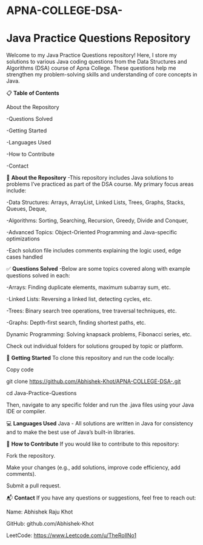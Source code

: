 # APNA-COLLEGE-DSA-
# Java Practice Questions Repository
Welcome to my Java Practice Questions repository! Here, I store my solutions to various Java coding questions from the Data Structures and Algorithms (DSA) course of Apna College. These questions help me strengthen my problem-solving skills and understanding of core concepts in Java.

📋 **Table of Contents**


About the Repository

-Questions Solved

-Getting Started 

-Languages Used

-How to Contribute

-Contact



📘 **About the Repository**
-This repository includes Java solutions to problems I’ve practiced as part of the DSA course. My primary focus areas include:

-Data Structures: Arrays, ArrayList, Linked Lists, Trees, Graphs, Stacks, Queues, Deque,

-Algorithms: Sorting, Searching, Recursion, Greedy, Divide and Conquer, 

-Advanced Topics: Object-Oriented Programming and Java-specific optimizations

-Each solution file includes comments explaining the logic used, edge cases handled



✅ **Questions Solved**
-Below are some topics covered along with example questions solved in each:

-Arrays: Finding duplicate elements, maximum subarray sum, etc.

-Linked Lists: Reversing a linked list, detecting cycles, etc.

-Trees: Binary search tree operations, tree traversal techniques, etc.

-Graphs: Depth-first search, finding shortest paths, etc.

Dynamic Programming: Solving knapsack problems, Fibonacci series, etc.

Check out individual folders for solutions grouped by topic or platform.



🚀 **Getting Started**
To clone this repository and run the code locally:

Copy code

git clone https://github.com/Abhishek-Khot/APNA-COLLEGE-DSA-.git

cd Java-Practice-Questions

Then, navigate to any specific folder and run the .java files using your Java IDE or compiler.



💻 **Languages Used**
Java - All solutions are written in Java for consistency and to make the best use of Java’s built-in libraries.



🤝 **How to Contribute**
If you would like to contribute to this repository:

Fork the repository.

Make your changes (e.g., add solutions, improve code efficiency, add comments).

Submit a pull request.



📬 **Contact**
If you have any questions or suggestions, feel free to reach out:

Name: Abhishek Raju Khot

GitHub: github.com/Abhishek-Khot

LeetCode: https://www.Leetcode.com/u/TheRollNo1

